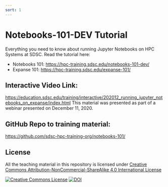 ```yaml
---
sort: 1
---
```

# Notebooks-101-DEV Tutorial

Everything you need to know about running Jupyter Notebooks on HPC Systems at SDSC.
Read the tutorial here: 
* Notebooks 101: https://hpc-training.sdsc.edu/notebooks-101-dev/
* Expanse 101:   https://hpc-training.sdsc.edu/expanse-101/

## Interactive Video Link: 
https://education.sdsc.edu/training/interactive/202012_running_jupyter_notebooks_on_expanse/index.html
This material was presented as part of a webinar presented on December 11, 2020.

## GitHub Repo to training material:
https://github.com/sdsc-hpc-training-org/notebooks-101/

## License
All the teaching material in this repository is licensed under [Creative Commons Attribution-NonCommercial-ShareAlike 4.0 International License](https://creativecommons.org/licenses/by-nc-sa/4.0/)

<a rel="license" href="http://creativecommons.org/licenses/by-nc-sa/4.0/"><img alt="Creative Commons License" style="border-width:0" src="https://i.creativecommons.org/l/by-nc-sa/4.0/80x15.png" /></a>
[![DOI](https://zenodo.org/badge/DOI/10.5281/zenodo.3478666.svg)](https://doi.org/10.5281/zenodo.3478666)


